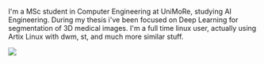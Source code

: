 I'm a MSc student in Computer Engineering at UniMoRe, studying AI Engineering.
During my thesis i've been focused on Deep Learning for segmentation of 3D medical images.
I'm a full time linux user, actually using Artix Linux with dwm, st, and much more similar stuff.

![](https://github-readme-stats.vercel.app/api?username=lucalumetti&show_icons=true&theme=onedark&border_radius=5&include_all_commits=true)
